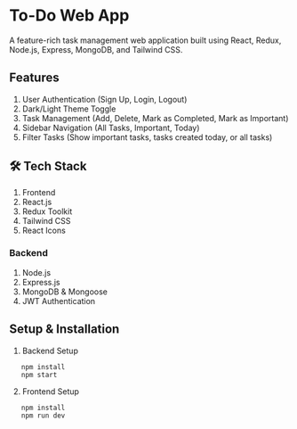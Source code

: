 # To-Do Web App

A feature-rich task management web application built using React, Redux, Node.js, Express, MongoDB, and Tailwind CSS.

## Features

1. User Authentication (Sign Up, Login, Logout)
2. Dark/Light Theme Toggle
3. Task Management (Add, Delete, Mark as Completed, Mark as Important)
4. Sidebar Navigation (All Tasks, Important, Today)
5. Filter Tasks (Show important tasks, tasks created today, or all tasks)

## 🛠 Tech Stack
1. Frontend
2. React.js
3. Redux Toolkit
4. Tailwind CSS
5. React Icons
   
### Backend
1. Node.js
2. Express.js
3. MongoDB & Mongoose
4. JWT Authentication

##  Setup & Installation
1. Backend Setup
   
```cd todo_backend
   npm install
   npm start
```

2. Frontend Setup

```cd todo
   npm install
   npm run dev
```



   
